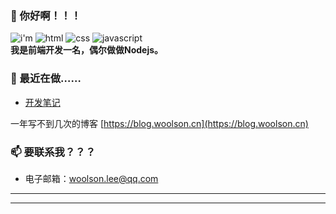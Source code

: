 <!--
**woolson/woolson** is a ✨ _special_ ✨ repository because its `README.md` (this file) appears on your GitHub profile.

Here are some ideas to get you started:

- 🔭 I’m currently working on ...
- 🌱 I’m currently learning ...
- 👯 I’m looking to collaborate on ...
- 🤔 I’m looking for help with ...
- 💬 Ask me about ...
- 📫 How to reach me: ...
- 😄 Pronouns: ...
- ⚡ Fun fact: ...
-->

### 👋 你好啊！！！

![i'm](https://woolson.github.io/npmer-badge/badge/lcri-none-none-%20%20%20%20I'm-ffffff-555555-%E7%A8%8B%E5%BA%8F%E5%91%98-ffffff-46bc99-r-f-f.svg)
![html](https://woolson.github.io/npmer-badge/badge/ilcr-none-none--ffffff-e54d28-HTML-ffffff-555555-r-f-f.svg)
![css](https://woolson.github.io/npmer-badge/badge/ilcr-none-none--ffffff-3694cd-CSS-ffffff-555555-r-f-f.svg)
![javascript](https://woolson.github.io/npmer-badge/badge/ilcr-none-none--ffffff-e0bc19-JavaScript-ffffff-555555-r-f-f.svg)<br/>
**我是前端开发一名，偶尔做做Nodejs。**

### 🧲 最近在做……

- [开发笔记](https://github.com/woolson/woolson.github.io/issues)

一年写不到几次的博客 [https://blog.woolson.cn](https://blog.woolson.cn)

### 📫 要联系我？？？

- 电子邮箱：[woolson.lee@qq.com](mailto:woolson.lee@qq.com)

---
<!--START_SECTION:waka-->
<!--END_SECTION:waka-->
---
